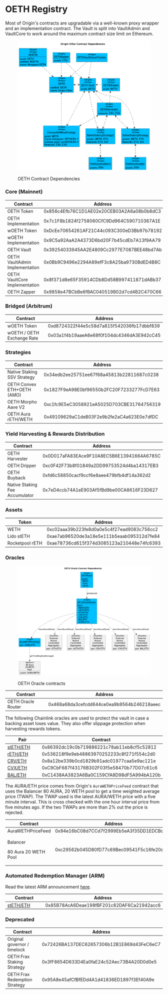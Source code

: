 # OETH Registry

Most of Origin's contracts are upgradable via a well-known proxy wrapper and an implementation contract. The Vault is split into VaultAdmin and VaultCore to work around the maximum contract size limit on Ethereum.

<figure><img src="../../.gitbook/assets/oethContracts (5).png" alt=""><figcaption><p>OETH Contract Dependencies</p></figcaption></figure>

### **Core (Mainnet)**

<table><thead><tr><th width="305">Contract</th><th width="633">Address</th></tr></thead><tbody><tr><td>OETH Token</td><td>0x856c4Efb76C1D1AE02e20CEB03A2A6a08b0b8dC3</td></tr><tr><td>OETH Implementation</td><td>0x7c1F8b1824f2758060CfC9Dd964C590710367A1E</td></tr><tr><td>wOETH Token</td><td>0xDcEe70654261AF21C44c093C300eD3Bb97b78192</td></tr><tr><td>wOETH Implementation</td><td>0x9C5a92AaA2A4373D6bd20F7b45cdEb7A13f9AA79</td></tr><tr><td>OETH Vault</td><td> 0x39254033945AA2E4809Cc2977E7087BEE48bd7Ab</td></tr><tr><td>OETH VaultAdmin Implementation</td><td>0x0Bb9C9496e2294A89efF3c8A25ba9730BdED4B8C</td></tr><tr><td>OETH VaultCore Implementation</td><td>0x8f371d8e65F35914CDb8Dd58B997411871dABb37</td></tr><tr><td>OETH Zapper</td><td>0x9858e47BCbBe6fBAC040519B02d7cd4B2C470C66</td></tr></tbody></table>

### Bridged (Arbitrum)

<table><thead><tr><th width="307">Contract</th><th>Address</th></tr></thead><tbody><tr><td>wOETH Token</td><td>0xd8724322f44e5c58d7a815f542036fb17dbbf839</td></tr><tr><td>wOETH / OETH Exchange Rate</td><td>0x03a1f4b19aaeA6e68f0f104dc4346dA3E942cC45</td></tr></tbody></table>

### **Strategies**

<table><thead><tr><th width="305">Contract</th><th>Address</th></tr></thead><tbody><tr><td>Native Staking SSV Strategy</td><td>0x34edb2ee25751ee67f68a45813b22811687c0238</td></tr><tr><td>OETH Convex ETH+OETH (AMO)</td><td>0x1827F9eA98E0bf96550b2FC20F7233277FcD7E63</td></tr><tr><td>OETH Morpho Aave V2</td><td>0xc1fc9E5eC3058921eA5025D703CBE31764756319</td></tr><tr><td>OETH Aura rETH/WETH </td><td>0x49109629aC1deB03F2e9b2fe2aC4a623E0e7dfDC</td></tr></tbody></table>

### **Yield Harvesting & Rewards Distribution**

<table><thead><tr><th width="204">Contract</th><th>Address</th></tr></thead><tbody><tr><td>OETH Harvester</td><td>0x0D017aFA83EAce9F10A8EC5B6E13941664A6785C</td></tr><tr><td>OETH Dripper</td><td>0xc0F42F73b8f01849a2DD99753524d4ba14317EB3</td></tr><tr><td>OETH Buyback</td><td>0xfd6c58850cacf9ccf6e8aee479bfb4df14a362d2</td></tr><tr><td>Native Staking Fee Accumulator</td><td>0x7eD4ccb74A1eE903Af5fBd9be00CA8616F23D627</td></tr></tbody></table>

### **Assets**

<table><thead><tr><th width="205">Token</th><th>Address</th></tr></thead><tbody><tr><td>WETH</td><td>0xc02aaa39b223fe8d0a0e5c4f27ead9083c756cc2</td></tr><tr><td>Lido stETH</td><td>0xae7ab96520de3a18e5e111b5eaab095312d7fe84</td></tr><tr><td>Rocketpool rETH</td><td>0xae78736cd615f374d3085123a210448e74fc6393</td></tr></tbody></table>

### **Oracles**

<figure><img src="../../.gitbook/assets/oethOracles (2).png" alt=""><figcaption><p>OETH Oracle contracts</p></figcaption></figure>

<table><thead><tr><th width="204">Contract</th><th>Address</th></tr></thead><tbody><tr><td>OETH Oracle Router</td><td>0x468a68da3cefcdd644ce0ea9b9564b246218aeec</td></tr></tbody></table>

The following Chainlink oracles are used to protect the vault in case a backing asset loses value. They also offer slippage protection when harvesting rewards tokens.

<table><thead><tr><th width="204">Pair</th><th>Contract</th></tr></thead><tbody><tr><td><a href="https://data.chain.link/ethereum/mainnet/crypto-eth/steth-eth">stETH/ETH</a></td><td>0x86392dc19c0b719886221c78ab11eb8cf5c52812</td></tr><tr><td><a href="https://data.chain.link/ethereum/mainnet/crypto-eth/reth-eth">rETH/ETH</a></td><td>0x536218f9e9eb48863970252233c8f271f554c2d0</td></tr><tr><td><a href="https://data.chain.link/ethereum/mainnet/crypto-eth/crv-eth">CRV/ETH</a></td><td>0x8a12be339b0cd1829b91adc01977caa5e9ac121e</td></tr><tr><td><a href="https://data.chain.link/ethereum/mainnet/crypto-eth/cvx-eth">CVX/ETH</a></td><td>0xC9CbF687f43176B302F03f5e58470b77D07c61c6</td></tr><tr><td><a href="https://data.chain.link/ethereum/mainnet/crypto-eth/bal-eth">BAL/ETH</a></td><td>0xC1438AA3823A6Ba0C159CfA8D98dF5A994bA120b</td></tr></tbody></table>

The AURA/ETH price comes from Origin's `AuraWETHPriceFeed` contract that uses the Balancer 80 AURA, 20 WETH pool to get a time weighted average price (TWAP). The TWAP used is the latest AURA/WETH price with a five minute interval. This is cross checked with the one hour interval price from five minutes ago. If the two TWAPs are more than 2% out the price is rejected.

<table><thead><tr><th width="220">Contract</th><th>Address</th></tr></thead><tbody><tr><td>AuraWETHPriceFeed</td><td>0x94e16bC08d7CCd7f2999Eb5eA3f35DD1EDCBd15B</td></tr><tr><td><p>Balancer</p><p>80 Aura 20 WETH Pool</p></td><td>0xc29562b045D80fD77c69Bec09541F5c16fe20d9d</td></tr></tbody></table>



### Automated Redemption Manager (ARM)

Read the latest ARM announcement [here](https://www.originprotocol.com/arm-announcement).

<table><thead><tr><th width="220">Contract</th><th>Address</th></tr></thead><tbody><tr><td><a href="https://app.1inch.io/#/1/advanced/swap/stETH/ETH">stETH/ETH</a></td><td>0x85B78AcA6Deae198fBF201c82DAF6Ca21942acc6</td></tr></tbody></table>



### **Deprecated**

<table><thead><tr><th width="305">Contract</th><th>Address</th></tr></thead><tbody><tr><td>Original governor / timelock</td><td>0x72426BA137DEC62657306b12B1E869d43FeC6eC7</td></tr><tr><td>OETH Frax Staking Strategy</td><td>0x3fF8654D633D4Ea0faE24c52Aec73B4A20D0d0e5</td></tr><tr><td>OETH Frax Redemption Strategy</td><td>0x95A8e45afCfBfEDd4A1d41836ED1897f3Ef40A9e</td></tr></tbody></table>
